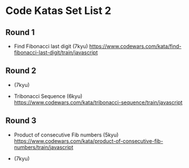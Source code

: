 # Code Katas Set List 2

## Round 1

- Find Fibonacci last digit (7kyu)
https://www.codewars.com/kata/find-fibonacci-last-digit/train/javascript






















## Round 2

- (7kyu)

- Tribonacci Sequence (6kyu)
https://www.codewars.com/kata/tribonacci-sequence/train/javascript





















## Round 3

- Product of consecutive Fib numbers (5kyu)
https://www.codewars.com/kata/product-of-consecutive-fib-numbers/train/javascript

- (7kyu)


